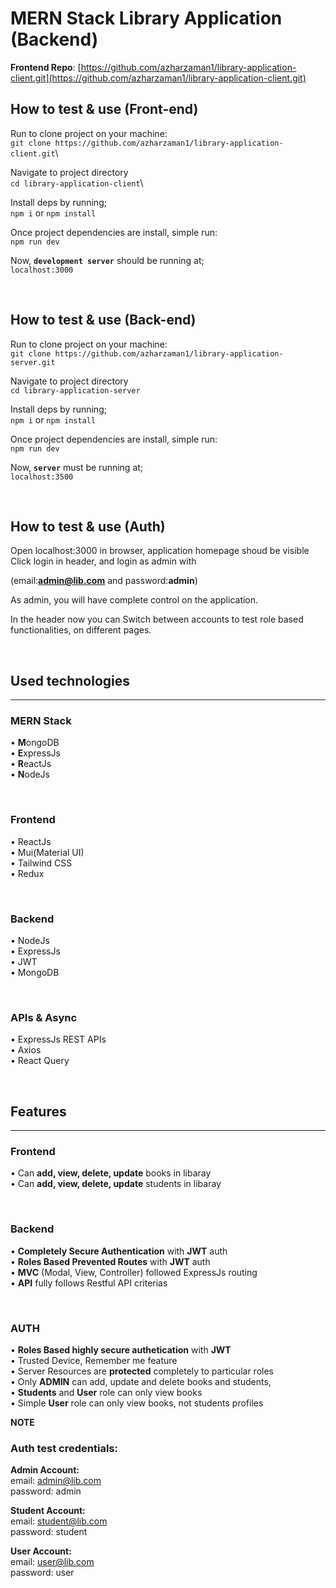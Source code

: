 # MERN Stack Library Application (Backend)

**Frontend Repo**: [https://github.com/azharzaman1/library-application-client.git](https://github.com/azharzaman1/library-application-client.git)

## How to test & use (Front-end)

Run to clone project on your machine:\
`git clone https://github.com/azharzaman1/library-application-client.git`\

Navigate to project directory\
`cd library-application-client`\

Install deps by running;\
`npm i` or `npm install`

Once project dependencies are install, simple run:\
`npm run dev`

Now, **`development server`** should be running at;\
`localhost:3000`

<br />

## How to test & use (Back-end)

Run to clone project on your machine:\
`git clone https://github.com/azharzaman1/library-application-server.git`

Navigate to project directory\
`cd library-application-server`

Install deps by running;\
`npm i` or `npm install`

Once project dependencies are install, simple run:\
`npm run dev`

Now, **`server`** must be running at;\
`localhost:3500`

<br />

## How to test & use (Auth)

Open localhost:3000 in browser, application homepage shoud be visible\
Click login in header, and login as admin with

(email:**admin@lib.com** and password:**admin**)

As admin, you will have complete control on the application.

In the header now you can Switch between accounts to test role based functionalities, on different pages.

<br />

## Used technologies

---

### MERN Stack

• <b>M</b>ongoDB\
• <b>E</b>xpressJs\
• <b>R</b>eactJs\
• <b>N</b>odeJs

<br/>

### Frontend

• ReactJs\
• Mui(Material UI)\
• Tailwind CSS\
• Redux<br/>

<br/>

### Backend

• NodeJs\
• ExpressJs\
• JWT\
• MongoDB

<br/>

### APIs & Async

• ExpressJs REST APIs\
• Axios\
• React Query

<br/>

## Features

---

### Frontend

• Can **add, view, delete, update** books in libaray\
• Can **add, view, delete, update** students in libaray

<br/>

### Backend

• **Completely Secure Authentication** with **JWT** auth\
• **Roles Based Prevented Routes** with **JWT** auth\
• **MVC** (Modal, View, Controller) followed ExpressJs routing\
• **API** fully follows Restful API criterias

<br />

### AUTH

• **Roles Based highly secure authetication** with **JWT**\
• Trusted Device, Remember me feature \
• Server Resources are **protected** completely to particular roles\
• Only **ADMIN** can add, update and delete books and students,\
• **Students** and **User** role can only view books\
• Simple **User** role can only view books, not students profiles

**NOTE**

### Auth test credentials:

**Admin Account:**\
email: admin@lib.com\
password: admin

**Student Account:**\
email: student@lib.com\
password: student

**User Account:**\
email: user@lib.com\
password: user
